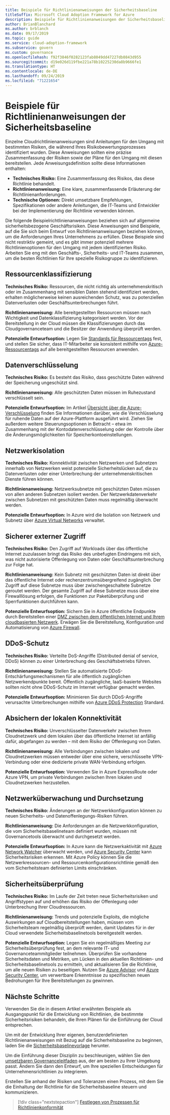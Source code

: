 ```yaml
---
title: Beispiele für Richtlinienanweisungen der Sicherheitsbaseline
titleSuffix: Microsoft Cloud Adoption Framework for Azure
description: Beispiele für Richtlinienanweisungen der Sicherheitsbaseline
author: BrianBlanchard
ms.author: brblanch
ms.date: 09/17/2019
ms.topic: guide
ms.service: cloud-adoption-framework
ms.subservice: govern
ms.custom: governance
ms.openlocfilehash: f92f3846f0282123fab8049dd47227db0843d955
ms.sourcegitcommit: d19e026d119fbe221a78b10225230da8b9666fe1
ms.translationtype: HT
ms.contentlocale: de-DE
ms.lasthandoff: 09/24/2019
ms.locfileid: "71221654"
---
```

# <a name="security-baseline-sample-policy-statements"></a>Beispiele für Richtlinienanweisungen der Sicherheitsbaseline

Einzelne Cloudrichtlinienanweisungen sind Anleitungen für den Umgang mit bestimmten Risiken, die während Ihres Risikobewertungsprozesses identifiziert wurden. Diese Anweisungen sollten eine präzise Zusammenfassung der Risiken sowie der Pläne für den Umgang mit diesen bereitstellen. Jede Anweisungsdefinition sollte diese Informationen enthalten:

- **Technisches Risiko:** Eine Zusammenfassung des Risikos, das diese Richtlinie behandelt.
- **Richtlinienanweisung:** Eine klare, zusammenfassende Erläuterung der Richtlinienanforderungen.
- **Technische Optionen:** Direkt umsetzbare Empfehlungen, Spezifikationen oder andere Anleitungen, die IT-Teams und Entwickler bei der Implementierung der Richtlinie verwenden können.

Die folgende Beispielrichtlinienanweisungen beziehen sich auf allgemeine sicherheitsbezogene Geschäftsrisiken. Diese Anweisungen sind Beispiele, auf die Sie sich beim Entwurf von Richtlinienanweisungen beziehen können, um die Anforderungen Ihres Unternehmens zu erfüllen. Diese Beispiele sind nicht restriktiv gemeint, und es gibt immer potenziell mehrere Richtlinienoptionen für den Umgang mit jedem identifizierten Risiko. Arbeiten Sie eng mit den Geschäfts-, Sicherheits- und IT-Teams zusammen, um die besten Richtlinien für Ihre spezielle Risikogruppe zu identifizieren.

## <a name="asset-classification"></a>Ressourcenklassifizierung

**Technisches Risiko:** Ressourcen, die nicht richtig als unternehmenskritisch oder im Zusammenhang mit sensiblen Daten stehend identifiziert werden, erhalten möglicherweise keinen ausreichenden Schutz, was zu potenziellen Datenverlusten oder Geschäftsunterbrechungen führt.

**Richtlinienanweisung:** Alle bereitgestellten Ressourcen müssen nach Wichtigkeit und Datenklassifizierung kategorisiert werden. Vor der Bereitstellung in der Cloud müssen die Klassifizierungen durch das Cloudgovernanceteam und die Besitzer der Anwendung überprüft werden.

**Potenzielle Entwurfsoption:** Legen Sie [Standards für Ressourcentags](../../decision-guides/resource-tagging/index.md) fest, und stellen Sie sicher, dass IT-Mitarbeiter sie konsistent mithilfe von [Azure-Ressourcentags](https://docs.microsoft.com/azure/azure-resource-manager/resource-group-using-tags) auf alle bereitgestellten Ressourcen anwenden.

## <a name="data-encryption"></a>Datenverschlüsselung

**Technisches Risiko:** Es besteht das Risiko, dass geschützte Daten während der Speicherung ungeschützt sind.

**Richtlinienanweisung:** Alle geschützten Daten müssen im Ruhezustand verschlüsselt sein.

**Potenzielle Entwurfsoption:** Im Artikel [Übersicht über die Azure-Verschlüsselung](https://docs.microsoft.com/azure/security/security-azure-encryption-overview) finden Sie Informationen darüber, wie die Verschlüsselung für ruhende Daten auf der Azure-Plattform ausgeführt wird. Ziehen Sie außerdem weitere Steuerungsoptionen in Betracht – etwa im Zusammenhang mit der Kontodatenverschlüsselung oder der Kontrolle über die Änderungsmöglichkeiten für Speicherkontoeinstellungen.

## <a name="network-isolation"></a>Netzwerkisolation

**Technisches Risiko:** Konnektivität zwischen Netzwerken und Subnetzen innerhalb von Netzwerken weist potenzielle Sicherheitslücken auf, die zu Datenverlusten oder einer Unterbrechung der unternehmenskritischen Dienste führen können.

**Richtlinienanweisung:** Netzwerksubnetze mit geschützten Daten müssen von allen anderen Subnetzen isoliert werden. Der Netzwerkdatenverkehr zwischen Subnetzen mit geschützten Daten muss regelmäßig überwacht werden.

**Potenzielle Entwurfsoption:** In Azure wird die Isolation von Netzwerk und Subnetz über [Azure Virtual Networks](https://docs.microsoft.com/azure/virtual-network/virtual-networks-overview) verwaltet.

## <a name="secure-external-access"></a>Sicherer externer Zugriff

**Technisches Risiko:** Den Zugriff auf Workloads über das öffentliche Internet zuzulassen bringt das Risiko des unbefugten Eindringens mit sich, was nicht autorisierte Offenlegung von Daten oder Geschäftsunterbrechung zur Folge hat.

**Richtlinienanweisung:** Kein Subnetz mit geschützten Daten ist direkt über das öffentliche Internet oder rechenzentrumsübergreifend zugänglich. Der Zugriff auf diese Subnetze muss über zwischengeschaltete Subnetze geroutet werden. Der gesamte Zugriff auf diese Subnetze muss über eine Firewalllösung erfolgen, die Funktionen zur Paketüberprüfung und Sperrfunktionen durchführen kann.

**Potenzielle Entwurfsoption:** Sichern Sie in Azure öffentliche Endpunkte durch Bereitstellen einer [DMZ zwischen dem öffentlichen Internet und Ihrem cloudbasierten Netzwerk](https://docs.microsoft.com/azure/architecture/reference-architectures/dmz/secure-vnet-dmz). Erwägen Sie die Bereitstellung, Konfiguration und Automatisierung von [Azure Firewall](https://docs.microsoft.com/azure/firewall).

## <a name="ddos-protection"></a>DDoS-Schutz

**Technisches Risiko:** Verteilte DoS-Angriffe (Distributed denial of service, DDoS) können zu einer Unterbrechung des Geschäftsbetriebs führen.

**Richtlinienanweisung:** Stellen Sie automatisierte DDoS-Entschärfungsmechanismen für alle öffentlich zugänglichen Netzwerkendpunkte bereit. Öffentlich zugängliche, IaaS-basierte Websites sollten nicht ohne DDoS-Schutz im Internet verfügbar gemacht werden.

**Potenzielle Entwurfsoption:** Minimieren Sie durch DDoS-Angriffe verursachte Unterbrechungen mithilfe von [Azure DDoS Protection](https://docs.microsoft.com/azure/virtual-network/ddos-protection-overview) Standard.

## <a name="secure-on-premises-connectivity"></a>Absichern der lokalen Konnektivität

**Technisches Risiko:** Unverschlüsselter Datenverkehr zwischen Ihrem Cloudnetzwerk und dem lokalen über das öffentliche Internet ist anfällig dafür, abgefangen zu werden – mit dem Risiko der Offenlegung von Daten.

**Richtlinienanweisung:** Alle Verbindungen zwischen lokalen und Cloudnetzwerken müssen entweder über eine sichere, verschlüsselte VPN-Verbindung oder eine dedizierte private WAN-Verbindung erfolgen.

**Potenzielle Entwurfsoption:** Verwenden Sie in Azure ExpressRoute oder Azure VPN, um private Verbindungen zwischen Ihren lokalen und Cloudnetzwerken herzustellen.

## <a name="network-monitoring-and-enforcement"></a>Netzwerküberwachung und Durchsetzung

**Technisches Risiko:** Änderungen an der Netzwerkkonfiguration können zu neuen Sicherheits- und Datenoffenlegungs-Risiken führen.

**Richtlinienanweisung:** Die Anforderungen an die Netzwerkkonfiguration, die vom Sicherheitsbaselineteam definiert wurden, müssen mit Governancetools überwacht und durchgesetzt werden.

**Potenzielle Entwurfsoption:** In Azure kann die Netzwerkaktivität mit [Azure Network Watcher](https://docs.microsoft.com/azure/network-watcher/network-watcher-monitoring-overview) überwacht werden, und [Azure Security Center](https://docs.microsoft.com/azure/security-center/security-center-network-recommendations) kann Sicherheitsrisiken erkennen. Mit Azure Policy können Sie die Netzwerkressourcen- und Ressourcenkonfigurationsrichtlinie gemäß den vom Sicherheitsteam definierten Limits einschränken.

## <a name="security-review"></a>Sicherheitsüberprüfung

**Technisches Risiko:** Im Laufe der Zeit treten neue Sicherheitsrisiken und Angriffstypen auf und erhöhen das Risiko der Offenlegung oder Unterbrechung Ihrer Cloudressourcen.

**Richtlinienanweisung:** Trends und potenzielle Exploits, die mögliche Auswirkungen auf Cloudbereitstellungen haben, müssen vom Sicherheitsteam regelmäßig überprüft werden, damit Updates für in der Cloud verwendete Sicherheitsbaselinetools bereitgestellt werden.

**Potenzielle Entwurfsoption:** Legen Sie ein regelmäßiges Meeting zur Sicherheitsüberprüfung fest, an dem relevante IT- und Governanceteammitglieder teilnehmen. Überprüfen Sie vorhandene Sicherheitsdaten und Metriken, um Lücken in den aktuellen Richtlinien- und Sicherheitsbaselinetools zu ermitteln, und aktualisieren Sie die Richtlinie, um alle neuen Risiken zu beseitigen. Nutzen Sie [Azure Advisor](https://docs.microsoft.com/azure/advisor/advisor-overview) und [Azure Security Center](https://docs.microsoft.com/azure/security-center/security-center-intro), um verwertbare Erkenntnisse zu spezifischen neuen Bedrohungen für Ihre Bereitstellungen zu gewinnen.

## <a name="next-steps"></a>Nächste Schritte

Verwenden Sie die in diesem Artikel erwähnten Beispiele als Ausgangspunkt für die Entwicklung von Richtlinien, die bestimmte Sicherheitsrisiken behandeln, die Ihren Plänen für die Einführung der Cloud entsprechen.

Um mit der Entwicklung Ihrer eigenen, benutzerdefinierten Richtlinienanweisungen mit Bezug auf die Sicherheitsbaseline zu beginnen, laden Sie die [Sicherheitsbaselinevorlage](./template.md) herunter.

Um die Einführung dieser Disziplin zu beschleunigen, wählen Sie den [umsetzbaren Governanceleitfaden](../guides/index.md) aus, der am besten zu Ihrer Umgebung passt. Ändern Sie dann den Entwurf, um Ihre speziellen Entscheidungen für Unternehmensrichtlinien zu integrieren.

Erstellen Sie anhand der Risiken und Toleranzen einen Prozess, mit dem Sie die Einhaltung der Richtlinie für die Sicherheitsbaseline steuern und kommunizieren.

> [!div class="nextstepaction"]
> [Festlegen von Prozessen für Richtlinienkonformität](./compliance-processes.md)
